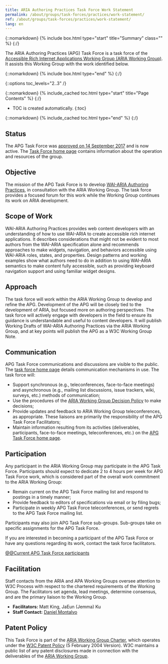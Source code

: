 ```yaml
---
title: ARIA Authoring Practices Task Force Work Statement
permalink: /about/groups/task-forces/practices/work-statement/
ref: /about/groups/task-forces/practices/work-statement/
lang: en
---
```


{::nomarkdown}
{% include box.html type="start" title="Summary" class="" %}
{:/}

The ARIA Authoring Practices (APG) Task Force is a task force of the [Accessible Rich Internet Applications Working Group (ARIA Working Group)](/about/groups/ariawg/). It assists this Working Group with the work identified below.

{::nomarkdown}
{% include box.html type="end" %}
{:/}

{::options toc_levels="2..3" /}

{::nomarkdown}
{% include_cached toc.html type="start" title="Page Contents" %}
{:/}

-   TOC is created automatically.
{:toc}

{::nomarkdown}
{% include_cached toc.html type="end" %}
{:/}

## Status

The APG Task Force was [approved on 14 September 2017](https://lists.w3.org/Archives/Public/public-aria-admin/2017Sep/0025.html) and is now active. The [Task Force home page](/about/groups/task-forces/practices/) contains information about the operation and resources of the group.

## Objective

The mission of the APG Task Force is to develop [WAI-ARIA Authoring Practices](http://w3c.github.io/aria-practices/), in consultation with the ARIA Working Group. The task force provides a focused forum for this work while the Working Group continues its work on ARIA development.

## Scope of Work

WAI-ARIA Authoring Practices provides web content developers with an understanding of how to use WAI-ARIA to create accessible rich internet applications. It describes considerations that might not be evident to most authors from the WAI-ARIA specification alone and recommends approaches to make widgets, navigation, and behaviors accessible using WAI-ARIA roles, states, and properties. Design patterns and working examples show what authors need to do in addition to using WAI-ARIA semantics to make content fully accessible, such as providing keyboard navigation support and using familiar widget designs.

## Approach

The task force will work within the ARIA Working Group to develop and refine the APG. Development of the APG will be closely tied to the development of ARIA, but focused more on authoring perspectives. The task force will actively engage with developers in the field to ensure its guidance is understandable and useful to content developers. It will publish Working Drafts of WAI-ARIA Authoring Practices via the ARIA Working Group, and at key points will publish the APG as a W3C Working Group Note.

## Communication

APG Task Force communications and discussions are visible to the public. The [task force home page](/about/groups/task-forces/practices/) details communication mechanisms in use. The task force will:

- Support synchronous (e.g., teleconferences, face-to-face meetings) and asynchronous (e.g., mailing list discussions, issue trackers, wiki, surveys, etc.) methods of communication;
- Use the procedures of the [ARIA Working Group Decision Policy](/about/groups/ariawg/decision-policy/) to make decisions;
- Provide updates and feedback to ARIA Working Group teleconferences, as appropriate. These liaisons are primarily the responsibility of the APG Task Force Facilitators;
- Maintain information resulting from its activities (deliverables, participants, face-to-face meetings, teleconferences, etc.) on the [APG Task Force home page](/about/groups/task-forces/practices/).

## Participation

Any participant in the ARIA Working Group may participate in the APG Task Force. Participants should expect to dedicate 2 to 4 hours per week for APG Task Force work, which is considered part of the overall work commitment to the ARIA Working Group:

- Remain current on the APG Task Force mailing list and respond to postings in a timely manner;
- Provide feedback to editors of specifications via email or by filing bugs;
- Participate in weekly APG Task Force teleconferences, or send regrets to the APG Task Force mailing list.

Participants may also join APG Task Force sub-groups. Sub-groups take on specific assignments for the APG Task Force.

If you are interested in becoming a participant of the APG Task Force or have any questions regarding its work, contact the task force facilitators.

[@@Current APG Task Force participants](https://www.w3.org/2000/09/dbwg/details?group=102172&public=1)

## Facilitation

Staff contacts from the ARIA and APA Working Groups oversee attention to W3C Process with respect to the chartered requirements of the Working Group. The Facilitators set agenda, lead meetings, determine consensus, and are the primary liaison to the Working Group.

- **Facilitators:** Matt King, JaEun (Jemma) Ku
- **Staff Contact:** [Daniel Montalvo](https://www.w3.org/staff/#dmontalvo)

## Patent Policy

This Task Force is part of the [ARIA Working Group Charter](https://www.w3.org/WAI/ARIA/charter), which operates under the [W3C Patent Policy](https://www.w3.org/Consortium/Patent-Policy-20040205/) (5 February 2004 Version). W3C maintains a public list of any patent disclosures made in connection with the deliverables of the [ARIA Working Group](https://www.w3.org/2004/01/pp-impl/83726/status).